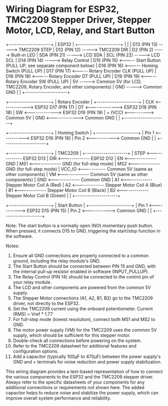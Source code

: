 # Wiring Diagram for ESP32, TMC2209 Stepper Driver, Stepper Motor, LCD, Relay, and Start Button

+---------------------+
|       ESP32         |
+---------------------+
|                     |
| D13 (PIN 13) -----> TMC2209 STEP
| D12 (PIN 12) -----> TMC2209 DIR
| D2  (PIN 2)  -----> Built-in LED
| SDA (PIN 21) -----> LCD SDA
| SCL (PIN 22) -----> LCD SCL
| D14 (PIN 14) -----> Relay Control
| D15 (PIN 15) <----- Start Button (PULL UP, see separate component below)
| D16 (PIN 16) <----- Homing Switch (PULL UP)
| D17 (PIN 17) <----- Rotary Encoder CLK (PULL UP)
| D18 (PIN 18) <----- Rotary Encoder DT (PULL UP)
| D19 (PIN 19) <----- Rotary Encoder SW (PULL UP)
| 5V           -----> Common 5V (for LCD, TMC2209, Rotary Encoder, and other components)
| GND          -----> Common GND
|                     |
+---------------------+

+---------------------+
| Rotary Encoder      |
+---------------------+
| CLK <-------------> ESP32 D17 (PIN 17)
| DT  <-------------> ESP32 D18 (PIN 18)
| SW  <-------------> ESP32 D19 (PIN 19)
| + (VCC) <---------> Common 5V
| GND <-------------> Common GND
|                     |
+---------------------+

+---------------------+
| Homing Switch       |
+---------------------+
| Pin 1 <-----------> ESP32 D16 (PIN 16)
| Pin 2 <-----------> Common GND
|                     |
+---------------------+

+---------------------+
|      TMC2209        |
+---------------------+
| STEP <------------- ESP32 D13
| DIR  <------------- ESP32 D12
| EN   <------------- GND
| MS1  <------------- GND (for full-step mode)
| MS2  <------------- GND (for full-step mode)
| VCC_IO <----------- Common 5V (same as other components)
| VM   <------------- Common 5V (same as other components)
| GND  <------------- Common GND
| A1   <------------- Stepper Motor Coil A (Red)
| A2   <------------- Stepper Motor Coil A (Blue)
| B1   <------------- Stepper Motor Coil B (Black)
| B2   <------------- Stepper Motor Coil B (Green)
|                     |
+---------------------+

+---------------------+
|    Start Button     |
+---------------------+
| Pin 1 <-----------> ESP32 D15 (PIN 15)
| Pin 2 <-----------> Common GND
|                     |
+---------------------+

Note: The start button is a normally open (NO) momentary push button. When pressed, it connects D15 to GND, triggering the start/stop function in the software.

Notes:
1. Ensure all GND connections are properly connected to a common ground, including the relay module's GND.
2. The Start Button should be connected between PIN 15 and GND, with the internal pull-up resistor enabled in software (INPUT_PULLUP).
3. The Relay Control (PIN 14) should be connected to the control pin of your relay module.
4. The LCD and other components are powered from the common 5V supply.
5. The Stepper Motor connections (A1, A2, B1, B2) go to the TMC2209 driver, not directly to the ESP32.
6. Set the TMC2209 current using the onboard potentiometer. Current (RMS) = Vref * 1.77
7. For full-step mode (lowest resolution), connect both MS1 and MS2 to GND.
8. The motor power supply (VM) for the TMC2209 uses the common 5V supply, which should be sufficient for this stepper motor.
9. Double-check all connections before powering on the system.
10. Refer to the TMC2209 datasheet for additional features and configuration options.
11. Add a capacitor (typically 100μF to 470μF) between the power supply's GND and + terminals for noise reduction and power supply stabilization.

This wiring diagram provides a text-based representation of how to connect the various components to the ESP32 and the TMC2209 stepper driver. Always refer to the specific datasheets of your components for any additional connections or requirements not shown here. The added capacitor helps to reduce noise and stabilize the power supply, which can improve overall system performance and reliability.
